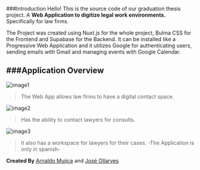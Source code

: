 ###Introduction
Hello! This is the source code of our graduation thesis project. A **Web Application to digitize legal work environments.** Specifically for law firms.

The Project was created using Nuxt.js for the whole project, Bulma CSS for the Frontend and Supabase for the Backend. It can be installed like a Progressive Web Application and it utilizes Google for authenticating users, sending emails with Gmail and managing events with Google Calendar.

###Application Overview
----
![image1](https://github.com/joseollarves/project-thesis/assets/107653281/7973bdce-7ca1-4d78-a27f-13e7583b4631)

> The Web App allows law firms to have a digital contact space.

![image2](https://github.com/joseollarves/project-thesis/assets/107653281/15e1d013-8eb7-42d8-bae0-964d716d6109)

> Has the ability to contact lawyers for consults.

![image3](https://github.com/joseollarves/project-thesis/assets/107653281/aaf9a927-fd21-4fca-a6b1-57d76ef6279d)

> It also has a workspace for lawyers for their cases.
> -The Application is only in spanish-

**Created By** [Arnaldo Mujica](https://github.com/Retro0w0) and [José Ollarves](https://github.com/joseollarves)